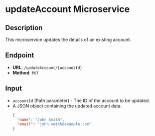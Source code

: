 # updateAccount Microservice

## Description
This microservice updates the details of an existing account.

## Endpoint
- **URL**: `/updateAccount/{accountId}`
- **Method**: `PUT`

## Input
- `accountId` (Path parameter) - The ID of the account to be updated.
- A JSON object containing the updated account data.
  ```json
  {
    "name": "John Smith",
    "email": "john.smith@example.com"
  }
